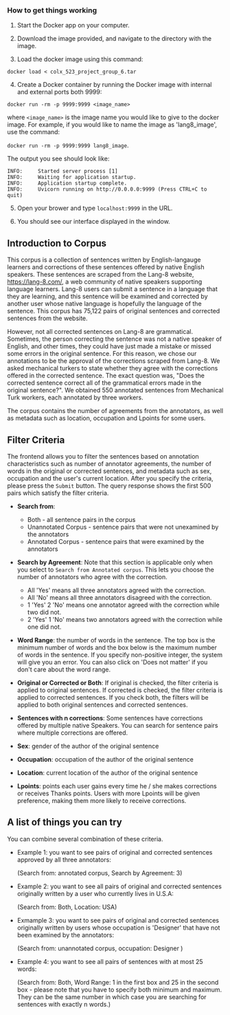 ### How to get things working

1. Start the Docker app on your computer.

2. Download the image provided, and navigate to the directory with the image.

3. Load the docker image using this command: 

`docker load < colx_523_project_group_6.tar`

4. Create a Docker container by running the Docker image with internal and external ports both 9999:

`docker run -rm -p 9999:9999 <image_name>`

where `<image_name>` is the image name you would like to give to the docker image.
For example, if you would like to name the image as 'lang8_image', use the command:

`docker run -rm -p 9999:9999 lang8_image`.

The output you see should look like:

``` 
INFO:     Started server process [1]
INFO:     Waiting for application startup.
INFO:     Application startup complete.
INFO:     Uvicorn running on http://0.0.0.0:9999 (Press CTRL+C to quit)
```

5. Open your brower and type `localhost:9999` in the URL. 

6. You should see our interface displayed in the window.

## Introduction to Corpus

This corpus is a collection of sentences written by English-langauge learners and corrections of these sentences offered by native English speakers. These sentences are scraped from the Lang-8 website, https://lang-8.com/, a web community of native speakers supporting language learners. Lang-8 users can submit a sentence in a language that they are learning, and this sentence will be examined and corrected by another user whose native language is hopefully the language of the sentence. This corpus has 75,122 pairs of original sentences and corrected sentences from the website. 

However, not all corrected sentences on Lang-8 are grammatical. Sometimes, the person correcting the sentence was not a native speaker of English, and other times, they could have just made a mistake or missed some errors in the original sentence. For this reason, we chose our annotations to be the approval of the corrections scraped from Lang-8. We asked mechanical turkers to state whether they agree with the corrections offered in the corrected sentence. The exact question was, "Does the corrected sentence correct all of the grammatical errors made in the original sentence?". We obtained 550 annotated sentences from Mechanical Turk workers, each annotated by three workers. 

The corpus contains the number of agreements from the annotators, as well as metadata such as location, occupation and Lpoints for some users. 

## Filter Criteria

The frontend allows you to filter the sentences based on annotation characteristics such as number of annotator agreements, the number of words in the original or corrected sentences, and metadata such as sex, occupation and the user's current location. After you specify the criteria, please press the `Submit` button. The query response shows the first 500 pairs which satisfy the filter criteria. 

- **Search from**: 
  
  - Both - all sentence pairs in the corpus 
  - Unannotated Corpus - sentence pairs that were not unexamined by the annotators
  - Annotated Corpus - sentence pairs that were examined by the annotators
  

- **Search by Agreement**: Note that this section is applicable only when you select to `Search from Annotated corpus`. This lets you choose the number of annotators who agree with the correction. 
  - All 'Yes' means all three annotators agreed with the correction.
  - All 'No' means all three annotators disagreed with the correction.
  - 1 'Yes' 2 'No' means one annotator agreed with the correction while two did not.
  - 2 'Yes' 1 'No' means two annotators agreed with the correction while one did not. 

- **Word Range**: the number of words in the sentence. The top box is the minimum number of words and the box below is the maximum number of words in the sentence. 
  If you specify non-positive integer, the system will give you an error. You can also click on 'Does not matter' if you don't care about the word range. 

- **Original or Corrected or Both**: If original is checked, the filter criteria is applied to original sentences. If corrected is checked, the filter criteria is applied to corrected sentences. 
  If you check both, the filters will be applied to both original sentences and corrected sentences. 

- **Sentences with n corrections**: Some sentences have corrections offered by multiple native Speakers. You can search for sentence pairs where multiple corrections are offered. 

- **Sex**: gender of the author of the original sentence

- **Occupation**: occupation of the author of the original sentence

- **Location**: current location of the author of the original sentence

- **Lpoints**: points each user gains every time he / she makes corrections or receives Thanks points. Users with more Lpoints will be given preference, making them more likely to receive corrections. 

## A list of things you can try

You can combine several combination of these criteria.

- Example 1: you want to see pairs of original and corrected sentences approved by all three annotators:

    (Search from: annotated corpus, Search by Agreement: 3)

- Example 2: you want to see all pairs of original and corrected sentences originally written by a user who currently lives in U.S.A:
    
    (Search from: Both, Location: USA)
    
- Exmample 3: you want to see pairs of original and corrected sentences originally written by users whose occupation is 'Designer' that have not been examined by the annotators:
    
    (Search from: unannotated corpus, occupation: Designer )
    
- Example 4: you want to see all pairs of sentences with at most 25 words:

    (Search from: Both, Word Range: 1 in the first box and 25 in the second box - please note that you have to specify both minimum and maximum. 
     They can be the same number in which case you are searching for sentences with exactly n words.)


